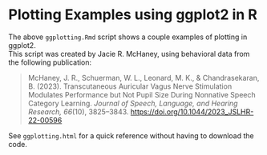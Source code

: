 # Plotting Examples using ggplot2 in R

The above `ggplotting.Rmd` script shows a couple examples of plotting in ggplot2.
<br>
This script was created by Jacie R. McHaney, using behavioral data from the following publication:

>McHaney, J. R., Schuerman, W. L., Leonard, M. K., & Chandrasekaran, B. (2023). Transcutaneous Auricular Vagus Nerve Stimulation Modulates Performance but Not Pupil Size During Nonnative Speech Category Learning. *Journal of Speech, Language, and Hearing Research, 66*(10), 3825–3843. https://doi.org/10.1044/2023_JSLHR-22-00596

See `ggplotting.html` for a quick reference without having to download the code.
